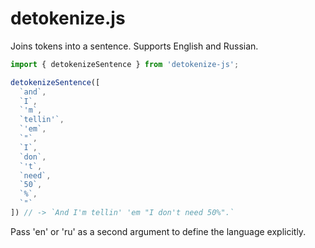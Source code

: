 # detokenize.js
Joins tokens into a sentence. Supports English and Russian.

```ts
import { detokenizeSentence } from 'detokenize-js';

detokenizeSentence([
  `and`,
  `I`,
  `'m`,
  `tellin'`,
  `'em`,
  `"`,
  `I`,
  `don`,
  `'t`,
  `need`,
  `50`,
  `%`,
  `"`
]) // -> `And I'm tellin' 'em "I don't need 50%".`
```

Pass 'en' or 'ru' as a second argument to define the language explicitly.

